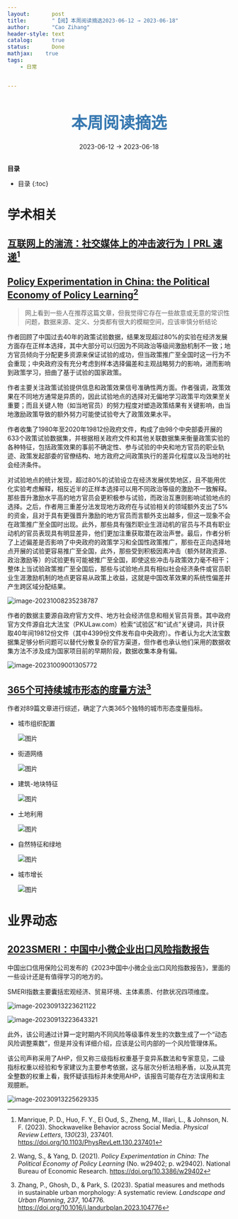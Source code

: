 ```yaml
---
layout:       post
title:        "【阅】本周阅读摘选2023-06-12 → 2023-06-18"
author:       "Cao Zihang"
header-style: text
catalog:      true
status:		  Done
mathjax: 	true
tags:
    - 日常


---
```


<center style="margin-bottom: 20px; margin-top: 50px"><font color="#3879B1" style="line-height: 1.4;font-weight: 700;font-size: 36px;box-sizing: border-box; ">本周阅读摘选</font></center>

<center style=" margin-bottom: 30px;">2023-06-12 → 2023-06-18</center>

<font style="font-weight: bold;">目录</font>

* 目录
{:toc}

# 学术相关

## [互联网上的湍流：社交媒体上的冲击波行为丨PRL 速递](https://mp.weixin.qq.com/s/cXfttiZ0jqDgEI70kcLDdA)[^1]





## [Policy Experimentation in China: the Political Economy of Policy Learning](https://www.nber.org/papers/w29402)[^2]

> 网上看到一些人在推荐这篇文章，但我觉得它存在一些故意或无意的常识性问题，数据来源、定义、分类都有很大的模糊空间，应该审慎分析结论

作者回顾了中国过去40年的政策试验数据，结果发现超过80%的实验在经济发展方面存在正样本选择，其中大部分可以归因为不同政治等级间激励机制不一致；地方官员倾向于分配更多资源来保证试验的成功，但当政策推广至全国时这一行为不会重现；中央政府没有充分考虑到样本选择偏差和主观战略努力的影响，进而影响到政策学习，扭曲了基于试验的国家政策。

作者主要关注政策试验提供信息和政策效果信号准确性两方面。作者强调，政策效果在不同地方通常是异质的，因此试验地点的选择对无偏地学习政策平均效果至关重要；而且关键人物（如当地官员）的努力程度对塑造政策结果有关键影响，由当地激励政策导致的额外努力可能使试验夸大了政策效果水平。

作者收集了1980年至2020年19812份政府文件，构成了由98个中央部委开展的633个政策试验数据集，并根据相关政府文件和其他关联数据集来衡量政策实验的各种特征，包括政策效果的事前不确定性、参与试验的中央和地方官员的职业轨迹、政策发起部委的官僚结构、地方政府之间政策执行的差异化程度以及当地的社会经济条件。

对试验地点的统计发现，超过80%的试验设立在经济发展优势地区，且不能用优化实验考虑解释，相反近半的正样本选择可以用不同政治等级的激励不一致解释。那些晋升激励水平高的地方官员会更积极参与试验，而政治互惠则影响试验地点的选择。之后，作者用三重差分法发现地方政府在与试验相关的领域额外支出了5%的资金，且对于具有更强晋升激励的地方官员而言额外支出越多，但这一现象不会在政策推广至全国时出现。此外，那些具有强烈职业生涯动机的官员与不具有职业动机的官员表现具有明显差异，他们更加注重获取潜在政治声誉。最后，作者分析了上述偏差是否影响了中央政府的政策学习和全国性政策推广，那些在正向选择地点开展的试验更容易推广至全国，此外，那些受到积极因素冲击（额外财政资源、政治激励等）的试验更有可能被推广至全国，即使这些冲击与政策效力毫不相干；整体上当试验政策推广至全国后，那些与试验地点具有相似社会经济条件或官员职业生涯激励机制的地点更容易从政策上收益，这就是中国改革效果的系统性偏差并产生跨区域分配结果。

![image-20231008235238787](https://img.czhread.asia/img/202310082354349.png)

作者的数据主要源自政府官方文件、地方社会经济信息和相关官员背景。其中政府官方文件源自北大法宝（PKULaw.com）检索“试验区”和“试点”关键词，共计获取40年间19812份文件（其中4399份文件发布自中央政府）。作者认为北大法宝数据集足够分析问题可以替代分散复杂的官方渠道，但作者也承认他们采用的数据收集方法不涉及成为国家项目前的早期阶段，数据收集本身有偏。

![image-20231009001305772](https://img.czhread.asia/img/202310102055058.png)

## [365个可持续城市形态的度量方法](https://mp.weixin.qq.com/s/M9R4A4fIcR7sg2z-2eIlzg)[^3]

作者对89篇文章进行综述，确定了六类365个独特的城市形态度量指标。

- 城市组织配置

  ![图片](https://img.czhread.asia/img/202306181352613.jpeg)

- 街道网络

  ![图片](https://img.czhread.asia/img/202306181352728.jpeg)

- 建筑-地块特征

  ![图片](https://img.czhread.asia/img/202306181353091.jpeg)

- 土地利用

  ![图片](https://img.czhread.asia/img/202306181353791.jpeg)

- 自然特征和绿地

  ![图片](https://img.czhread.asia/img/202306181353322.jpeg)

- 城市增长

  ![图片](https://img.czhread.asia/img/202306181353651.jpeg)

# 业界动态

## [2023SMERI：中国中小微企业出口风险指数报告](https://g.h5gdsvip.com/p/iylbr3qw)

中国出口信用保险公司发布的《2023中国中小微企业出口风险指数报告》，里面的一些设计还是有值得学习的地方的。

SMERI指数主要囊括宏观经济、贸易环境、主体素质、付款状况四项维度。

![image-20230913223621122](https://img.czhread.asia/img/202309132236233.png)

![image-20230913223643321](https://img.czhread.asia/img/202309132236417.png)

此外，该公司通过计算一定时期内不同风险等级事件发生的次数生成了一个“动态风险调整乘数”，但是并没有详细介绍，应该是公司内部的一个风险管理体系。

该公司声称采用了AHP，但又称三级指标权重基于变异系数法和专家意见，二级指标权重以经验和专家建议为主要参考依据，这与层次分析法相矛盾，以及从其完全整数的权重上看，我怀疑该指标并未使用AHP，该报告可能存在方法误用和主观臆断。

![image-20230913225629335](https://img.czhread.asia/img/202309132314988.png)



[^1]: Manrique, P. D., Huo, F. Y., El Oud, S., Zheng, M., Illari, L., & Johnson, N. F. (2023). Shockwavelike Behavior across Social Media. *Physical Review Letters*, *130*(23), 237401. https://doi.org/10.1103/PhysRevLett.130.237401
[^2]: Wang, S., & Yang, D. (2021). *Policy Experimentation in China: The Political Economy of Policy Learning* (No. w29402; p. w29402). National Bureau of Economic Research. https://doi.org/10.3386/w29402
[^3]: Zhang, P., Ghosh, D., & Park, S. (2023). Spatial measures and methods in sustainable urban morphology: A systematic review. *Landscape and Urban Planning*, *237*, 104776. https://doi.org/10.1016/j.landurbplan.2023.104776
